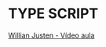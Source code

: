 # TYPE SCRIPT


[Willian Justen - Vídeo aula](https://www.youtube.com/watch?v=zyYjns2aYJQ&list=PLlAbYrWSYTiPanrzauGa7vMuve7_vnXG_&index=7)